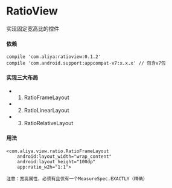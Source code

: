 # RatioView
实现固定宽高比的控件

#### 依赖

```
compile 'com.aliya:ratioview:0.1.2'
compile 'com.android.support:appcompat-v7:x.x.x' // 包含v7包
```

#### 实现三大布局

* 1. RatioFrameLayout
* 2. RatioLinearLayout
* 3. RatioRelativeLayout

#### 用法

```
<com.aliya.view.ratio.RatioFrameLayout
    android:layout_width="wrap_content"
    android:layout_height="100dp"
    app:ratio_w2h="1:1">
```

`注意：宽高属性，必须有且仅有一个MeasureSpec.EXACTLY（精确） `